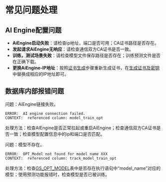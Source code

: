 # 常见问题处理<a name="ZH-CN_TOPIC_0289900328"></a>

## AI Engine配置问题<a name="zh-cn_topic_0283136830_section1880210558527"></a>

-   **AiEngine启动失败**：请检查ip地址，端口是否可用；CA证书路径是否存在。
-   **发起请求AiEngine无响应**：请检查通信双方CA证书是否一致。
-   **训练，测试场景失败**：请检查模型文件保存路径是否存在；训练预测文件是否在正确下载。
-   **更换AiEngine-IP地址**：按照[证书生成](环境部署-20.md#zh-cn_topic_0283136738_section2571634396)步骤重新生成证书，在[生成证书及密钥](环境部署-20.md#zh-cn_topic_0283136738_section2571634396)中替换成相应的IP地址即可。

## 数据库内部报错问题<a name="zh-cn_topic_0283136830_section11328131115316"></a>

问题：AiEngine链接失败。

```
ERROR:  AI engine connection failed.
CONTEXT:  referenced column: model_train_opt
```

处理方法：检查AIEngine是否正常拉起或重启AIEngine；检查通信双方CA证书是否一致；检查模型配置信息中的ip和端口是否匹配。

问题：模型不存在。

```
ERROR:  OPT_Model not found for model name XXX
CONTEXT:  referenced column: track_model_train_opt
```

处理方法：检查[GS\_OPT\_MODEL](GS_OPT_MODEL.md)表中是否存在执行语句中“model\_name”对应的模型；使用预测功能报错时，检查模型是否已被训练。

